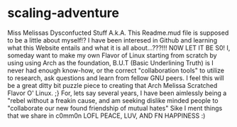# scaling-adventure
Miss Melissas Dysconfucted Stuff 
A.k.A. This Readme.mud file is supposed to be a little about myself!?
I have been interesed in Github and learning what this Website entails and what it is all about...???!!! N0W LET IT BE S0!
I, someday want to make my own Flavor of Linux starting from scratch by using using Arch as the foundation, B.U.T (Basic Underlining Truth) is I never had enough know-how, or the correct "collaboration tools" to utilize to research, ask questions and learn from fellow GNU peers.
I feel this will be a great ditty bit puzzle piece to creating that Arch Melissa Scratched Flavor O' Linux. ;}
For, lets say several years, I have been aimlessly being a "rebel without a freakin cause, and am seeking dislike minded people to "collaborate our new found friendship of mutual hates" Sike I ment things that we share in c0mm0n LOFL
PEACE, LUV, AND FN HAPPINESS :)



